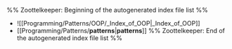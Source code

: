 %% Zoottelkeeper: Beginning of the autogenerated index file list  %%
-  ![[Programming/Patterns/OOP/_Index_of_OOP|_Index_of_OOP]]
-  [[Programming/Patterns/__patterns__|__patterns__]]
%% Zoottelkeeper: End of the autogenerated index file list  %%
